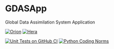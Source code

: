 # GDASApp
Global Data Assimilation System Application

[![Orion](https://github.com/NOAA-EMC/GDASApp/actions/workflows/orion.yaml/badge.svg)](https://github.com/NOAA-EMC/GDASApp/actions/workflows/orion.yaml)
[![Hera](https://github.com/NOAA-EMC/GDASApp/actions/workflows/hera.yaml/badge.svg)](https://github.com/NOAA-EMC/GDASApp/actions/workflows/hera.yaml)

[![Unit Tests on GitHub CI](https://github.com/NOAA-EMC/GDASApp/actions/workflows/unittests.yaml/badge.svg)](https://github.com/NOAA-EMC/GDASApp/actions/workflows/unittests.yaml)
[![Python Coding Norms](https://github.com/NOAA-EMC/GDASApp/actions/workflows/pynorms.yaml/badge.svg)](https://github.com/NOAA-EMC/GDASApp/actions/workflows/pynorms.yaml)
